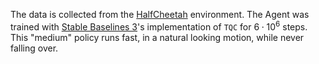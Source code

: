 The data is collected from the [HalfCheetah](https://gymnasium.farama.org/environments/mujoco/half_cheetah/) environment. The Agent was trained with [Stable Baselines 3](https://stable-baselines3.readthedocs.io/en/master/)'s implementation of `TQC` for $6 \cdot 10^6$ steps. This "medium" policy runs fast, in a natural looking motion, while never falling over.